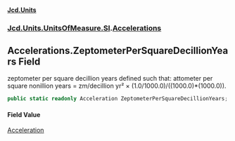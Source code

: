 #### [Jcd.Units](index.md 'index')
### [Jcd.Units.UnitsOfMeasure.SI](Jcd.Units.UnitsOfMeasure.SI.md 'Jcd.Units.UnitsOfMeasure.SI').[Accelerations](Accelerations.md 'Jcd.Units.UnitsOfMeasure.SI.Accelerations')

## Accelerations.ZeptometerPerSquareDecillionYears Field

zeptometer per square decillion years defined such that: attometer per square nonillion years = zm/decillion yr² × (1.0/1000.0)/((1000.0)*(1000.0)).

```csharp
public static readonly Acceleration ZeptometerPerSquareDecillionYears;
```

#### Field Value
[Acceleration](Acceleration.md 'Jcd.Units.UnitTypes.Acceleration')